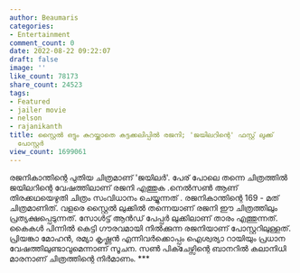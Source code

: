 ```yaml
---
author: Beaumaris
categories:
- Entertainment
comment_count: 0
date: 2022-08-22 09:22:07
draft: false
image: ''
like_count: 78173
share_count: 24523
tags:
- Featured
- jailer movie
- nelson
- rajanikanth
title: സ്റ്റൈൽ ഒട്ടും കുറയ്ക്കാതെ കട്ടക്കലിപ്പിൽ രജനി; 'ജയിലറിന്റെ' ഫസ്റ്റ് ലുക്ക്
  പോസ്റ്റർ
view_count: 1699061
---
```


രജനികാന്തിന്റെ പുതിയ ചിത്രമാണ് 'ജയിലർ'. പേര് പോലെ തന്നെ ചിത്രത്തിൽ ജയിലറിന്റെ വേഷത്തിലാണ് രജനി എത്തുക .നെൽസൺ ആണ് തിരക്കഥയെഴുതി ചിത്രം സംവിധാനം ചെയ്യുന്നത് . രജനികാന്തിന്റെ 169 - മത് ചിത്രമാണിത്. വളരെ സ്റ്റൈൽ ലുക്കിൽ തന്നെയാണ് രജനി ഈ ചിത്രത്തിലും പ്രത്യക്ഷപ്പെടുന്നത്. സോൾട്ട് ആൻഡ് പേപ്പർ ലുക്കിലാണ് താരം എത്തുന്നത്. കൈകൾ പിന്നിൽ കെട്ടി ഗൗരവമായി നിൽക്കുന്ന രജനിയാണ് പോസ്റ്ററിലുള്ളത്. പ്രിയങ്കാ മോഹൻ, രമ്യാ കൃഷ്ണൻ എന്നിവർക്കൊപ്പം ഐശ്വര്യാ റായിയും പ്രധാന വേഷത്തിലുണ്ടാവുമെന്നാണ് സൂചന. സൺ പിക്ചേഴ്സിന്റെ ബാനറിൽ കലാനിധി മാരനാണ് ചിത്രത്തിന്റെ നിർമാണം. ***